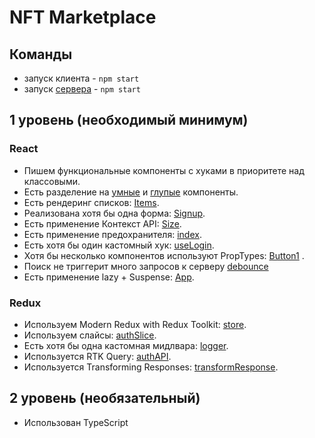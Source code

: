 # NFT Marketplace

## Команды

- запуск клиента - `npm start`
- запуск [сервера](https://github.com/Salmoonn/AstonServer) - `npm start`

## 1 уровень (необходимый минимум)

### React

- Пишем функциональные компоненты c хуками в приоритете над классовыми.
- Есть разделение на [умные](https://github.com/Salmoonn/Aston/blob/master/src/pages/ItemPage/ItemPage.tsx) и [глупые](https://github.com/Salmoonn/Aston/blob/master/src/components/SubForm/SubForm.tsx) компоненты.
- Есть рендеринг списков: [Items](https://github.com/Salmoonn/Aston/blob/master/src/pages/Marketplace/components/Items/Items.tsx).
- Реализована хотя бы одна форма: [Signup](https://github.com/Salmoonn/Aston/blob/master/src/pages/Signup/Signup.tsx#67).
- Есть применение Контекст API: [Size](https://github.com/Salmoonn/Aston/blob/master/src/App.tsx).
- Есть применение предохранителя: [index](https://github.com/Salmoonn/Aston/blob/master/src/index.tsx).
- Есть хотя бы один кастомный хук: [useLogin](https://github.com/Salmoonn/Aston/blob/master/src/hooks/useLogin.ts).
- Хотя бы несколько компонентов используют PropTypes: [Button1](https://github.com/Salmoonn/Aston/blob/matser/src/components/Button/Button1.tsx) .
- Поиск не триггерит много запросов к серверу [debounce](https://github.com/Salmoonn/Aston/blob/master/src/hooks/useDebounce.ts)
- Есть применение lazy + Suspense: [App](https://github.com/Salmoonn/Aston/blob/matser/src/App.tsx).

### Redux

- Используем Modern Redux with Redux Toolkit: [store](https://github.com/Salmoonn/Aston/blob/master/src/store/index.ts).
- Используем слайсы: [authSlice](https://github.com/Salmoonn/Aston/blob/master/src/store/slices/authSlice.ts).
- Есть хотя бы одна кастомная мидлвара: [logger](https://github.com/Salmoonn/Aston/blob/master/src/store/middleware/logger.ts).
- Используется RTK Query: [authAPI](https://github.com/Salmoonn/Aston/blob/master/src/store/api/slice/auth.ts).
- Используется Transforming Responses: [transformResponse](https://github.com/Salmoonn/Aston/blob/master/src/utils/transformResponse.ts).

## 2 уровень (необязательный)

- Использован TypeScript
  <!-- - Подключен storybook и созданы несколько сторисов. -->
  <!-- - Использование Firebase для учетных записей пользователей и их Избранного. -->
  <!-- - Настроен CI/CD. -->
  <!-- - Реализована виртуализация списков -->
  <!-- - Используются мемоизированные селекторы -->
  <!-- - Используется нормализованная структура стейта -->
  <!-- - Проведена оптимизация приложения -->
  <!-- - Feature Flags. Реализовать фичу “Поделиться в телеграм”, -->
  <!-- - Накинуто парочку тестов для компонентов -->
  <!-- - Связь UI и бизнес-логики построена не через команды, а через события -->
  <!-- - Project Console API -->
